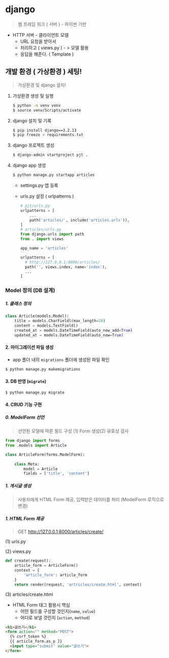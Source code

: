 # django

> 웹 프레임 워크 ( 서버 ) - 파이썬 기반

- HTTP 서버 - 클라이언트 모델
  - URL 요청을 받아서
  - 처리하고 ( views.py ) - > 모델 활용
  - 응답을 해준다. ( Template )

## 개발 환경 ( 가상환경 ) 세팅!

>  가상환경 및 django 설치!

1. 가상환경 생성 및 실행

   ```bash
   $ python -m venv venv
   $ source venv/Scripts/activate
   ```

2. django 설치 및 기록

   ```bash
   $ pip install django==3.2.13
   $ pip freeze > requirements.txt
   ```

3. django 프로젝트 생성

   ```bash
   $ django-admin startproject pjt .
   ```

4. django app 생성

   ```bash
   $ python manage.py startapp articles
   ```

   - settings.py 앱 등록

   - urls.py 설정 ( urlpatterns ) 

     ```python
     # pjt/urls.py
     urlpatterns = [
         ...
         path('articles/', include('articles.urls')),
     ]
     # articles/urls.py
     from django.urls import path 
     from . import views
     
     app_name = 'articles'
     
     urlpatterns = [
       # http://127.0.0.1:8000/articles/
       path('', views.index, name='index'),
       ...
     ]
     ```

     

### Model 정의 (DB 설계)

##### 1.  클래스 정의

```python
class Article(models.Model):
    title = models.CharFieldl(max_length=20)
    content = models.TextField()
    created_at = models.DateTimeField(auto_now_add=True)
    updated_at = models.DateTimeField(auto_now=True)
```

#### 2. 마이그레이션 파일 생성

- app 폴더 내의 `migrations` 폴더에 생성된 파일 확인

```bash
$ python manage.py makemigrations
```

#### 3. DB 반영 (`migrate`)

```bash
$ python manage.py migrate
```

#### 4. CRUD 기능 구현

##### 0. ModelForm 선언

> 선언된 모델에 따른 필드 구성 (1) Form 생성(2) 유효성 검사

```python
from django import forms
from .models import Article

class ArticleForm(forms.ModelForm):
    
    class Meta:
        model = Article
        fields = ['title', 'content']
```

##### 1. 게시글 생성

> 사용자에게 HTML Form 제공, 입력받은 데이터를 처리 (ModelForm 로직으로 변경)

##### 1. HTML Form 제공

> GET http://127.0.0.1:8000/articles/create/

(1) urls.py

(2) views.py

```python
def create(request):
    article_form = ArticleForm()
    context = {
        'article_form': article_form
    }
    return render(request, 'artricles/create.html', context)
```

(3) articles/create.html

- HTML Form 태그 활용시 핵심
  - 어떤 필드를 구성할 것인지(`name`, `value`)
  - 어디로 보낼 것인지 (`action`, `method`)

```html
<h1>글쓰기</h1>
<form action="" method="POST">
  {% csrf_token %}
  {{ article_form.as_p }}
  <input type="submit" value="글쓰기">
</form>
```


